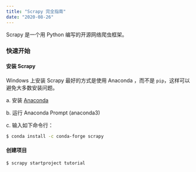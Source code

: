 ```yaml
---
title: "Scrapy 完全指南"
date: "2020-08-26"
---
```


Scrapy 是一个用 Python 编写的开源网络爬虫框架。

### 快速开始

#### 安装 Scrapy

Windows 上安装 Scrapy 最好的方式是使用 Anaconda ，而不是 `pip`，这样可以避免大多数安装问题。

a. 安装 [Anaconda](https://www.anaconda.com/products/individual)

b. 运行 Anaconda Prompt (anaconda3)

c. 输入如下命令行：

```bash
$ conda install -c conda-forge scrapy
```

#### 创建项目

```bash
$ scrapy startproject tutorial
```

